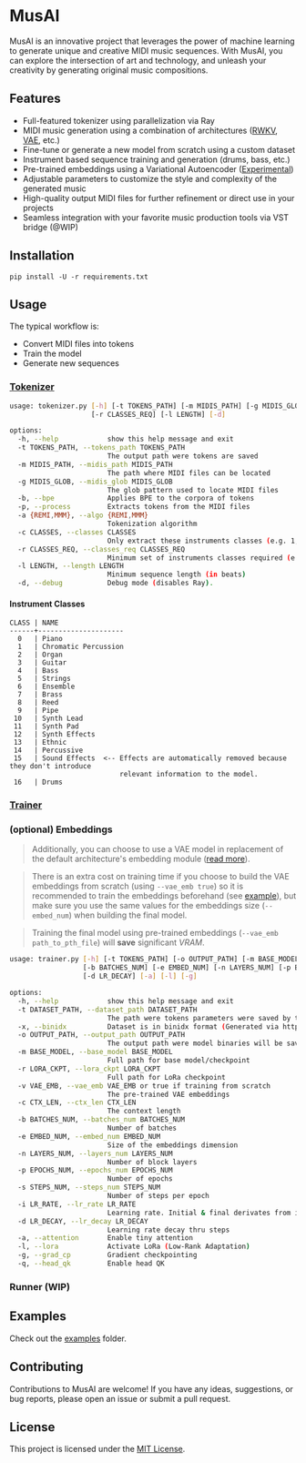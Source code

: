 # MusAI

MusAI is an innovative project that leverages the power of machine learning to generate unique and creative MIDI music sequences. With MusAI, you can explore the intersection of art and technology, and unleash your creativity by generating original music compositions.

## Features

- Full-featured tokenizer using parallelization via Ray
- MIDI music generation using a combination of architectures ([RWKV](https://github.com/BlinkDL/RWKV-LM), [VAE](https://en.wikipedia.org/wiki/Variational_autoencoder), etc.)
- Fine-tune or generate a new model from scratch using a custom dataset 
- Instrument based sequence training and generation (drums, bass, etc.)
- Pre-trained embeddings using a Variational Autoencoder ([Experimental](https://github.com/webpolis/musai/wiki/Experimental))
- Adjustable parameters to customize the style and complexity of the generated music
- High-quality output MIDI files for further refinement or direct use in your projects
- Seamless integration with your favorite music production tools via VST bridge (@WIP)

## Installation

`pip install -U -r requirements.txt`

## Usage

The typical workflow is:

- Convert MIDI files into tokens
- Train the model
- Generate new sequences

### [Tokenizer](src/tools/tokenizer.py)

```sh
usage: tokenizer.py [-h] [-t TOKENS_PATH] [-m MIDIS_PATH] [-g MIDIS_GLOB] [-b] [-p] [-a {REMI,MMM}] [-c CLASSES]
                    [-r CLASSES_REQ] [-l LENGTH] [-d]

options:
  -h, --help            show this help message and exit
  -t TOKENS_PATH, --tokens_path TOKENS_PATH
                        The output path were tokens are saved
  -m MIDIS_PATH, --midis_path MIDIS_PATH
                        The path where MIDI files can be located
  -g MIDIS_GLOB, --midis_glob MIDIS_GLOB
                        The glob pattern used to locate MIDI files
  -b, --bpe             Applies BPE to the corpora of tokens
  -p, --process         Extracts tokens from the MIDI files
  -a {REMI,MMM}, --algo {REMI,MMM}
                        Tokenization algorithm
  -c CLASSES, --classes CLASSES
                        Only extract these instruments classes (e.g. 1,14,16,3,4,10,11)
  -r CLASSES_REQ, --classes_req CLASSES_REQ
                        Minimum set of instruments classes required (e.g. 1,14,16)
  -l LENGTH, --length LENGTH
                        Minimum sequence length (in beats)
  -d, --debug           Debug mode (disables Ray).

```

#### Instrument Classes

```
CLASS | NAME
------+---------------------
  0   | Piano
  1   | Chromatic Percussion
  2   | Organ
  3   | Guitar
  4   | Bass
  5   | Strings
  6   | Ensemble
  7   | Brass
  8   | Reed
  9   | Pipe
 10   | Synth Lead
 11   | Synth Pad
 12   | Synth Effects
 13   | Ethnic
 14   | Percussive
 15   | Sound Effects  <-- Effects are automatically removed because they don't introduce 
                           relevant information to the model.
 16   | Drums
```

### [Trainer](src/tools/trainer.py)

### (optional) Embeddings

> Additionally, you can choose to use a VAE model in replacement of the default architecture's embedding module ([read more](https://github.com/webpolis/musai/wiki/Experimental)).

> There is an extra cost on training time if you choose to build the VAE embeddings from scratch (using `--vae_emb true`) so it is recommended to train the embeddings beforehand (see [example](notebooks/vae.ipynb)), but make sure you use the same values for the embeddings size (`--embed_num`) when building the final model.

> Training the final model using pre-trained embeddings (`--vae_emb path_to_pth_file`) will **save** significant _VRAM_.

```sh
usage: trainer.py [-h] [-t TOKENS_PATH] [-o OUTPUT_PATH] [-m BASE_MODEL] [-r LORA_CKPT] [-c CTX_LEN]
                  [-b BATCHES_NUM] [-e EMBED_NUM] [-n LAYERS_NUM] [-p EPOCHS_NUM] [-s STEPS_NUM] [-i LR_RATE]
                  [-d LR_DECAY] [-a] [-l] [-g]

options:
  -h, --help            show this help message and exit
  -t DATASET_PATH, --dataset_path DATASET_PATH
                        The path were tokens parameters were saved by the tokenizer
  -x, --binidx          Dataset is in binidx format (Generated via https://github.com/Abel2076/json2binidx_tool) 
  -o OUTPUT_PATH, --output_path OUTPUT_PATH
                        The output path were model binaries will be saved
  -m BASE_MODEL, --base_model BASE_MODEL
                        Full path for base model/checkpoint
  -r LORA_CKPT, --lora_ckpt LORA_CKPT
                        Full path for LoRa checkpoint
  -v VAE_EMB, --vae_emb VAE_EMB or true if training from scratch
                        The pre-trained VAE embeddings
  -c CTX_LEN, --ctx_len CTX_LEN
                        The context length
  -b BATCHES_NUM, --batches_num BATCHES_NUM
                        Number of batches
  -e EMBED_NUM, --embed_num EMBED_NUM
                        Size of the embeddings dimension
  -n LAYERS_NUM, --layers_num LAYERS_NUM
                        Number of block layers
  -p EPOCHS_NUM, --epochs_num EPOCHS_NUM
                        Number of epochs
  -s STEPS_NUM, --steps_num STEPS_NUM
                        Number of steps per epoch
  -i LR_RATE, --lr_rate LR_RATE
                        Learning rate. Initial & final derivates from it.
  -d LR_DECAY, --lr_decay LR_DECAY
                        Learning rate decay thru steps
  -a, --attention       Enable tiny attention
  -l, --lora            Activate LoRa (Low-Rank Adaptation)
  -g, --grad_cp         Gradient checkpointing
  -q, --head_qk         Enable head QK

```

### Runner (WIP)


## Examples

Check out the [examples](examples/) folder.

## Contributing

Contributions to MusAI are welcome! If you have any ideas, suggestions, or bug reports, please open an issue or submit a pull request.

## License

This project is licensed under the [MIT License](LICENSE).
